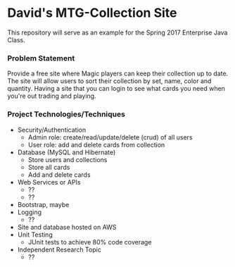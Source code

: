 # David's MTG-Collection Site

This repository will serve as an example for the Spring 2017 Enterprise Java Class.

### Problem Statement
Provide a free site where Magic players can keep their collection up to date.
The site will allow users to sort their collection by set, name, color and quantity.
Having a site that you can login to see what cards you need when you're out trading and playing.

### Project Technologies/Techniques

* Security/Authentication
  * Admin role: create/read/update/delete (crud) of all users
  * User role: add and delete cards from collection
* Database (MySQL and Hibernate)
  * Store users and collections
  * Store all cards
  * Add and delete cards
* Web Services or APIs
  * ??
  * ??
* Bootstrap, maybe
* Logging
  * ??
* Site and database hosted on AWS
* Unit Testing
  * JUnit tests to achieve 80% code coverage
* Independent Research Topic
  * ??
